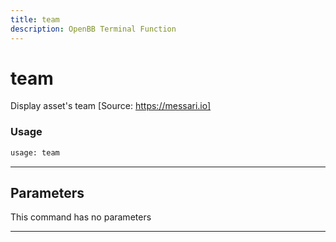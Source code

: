 ```yaml
---
title: team
description: OpenBB Terminal Function
---
```


# team

Display asset's team [Source: https://messari.io]

### Usage

```python
usage: team
```

---

## Parameters

This command has no parameters


---

